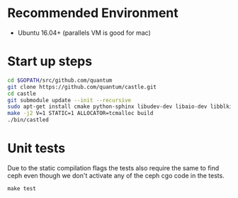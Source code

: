 # Recommended Environment
* Ubuntu 16.04+ (parallels VM is good for mac)

# Start up steps
```bash
cd $GOPATH/src/github.com/quantum
git clone https://github.com/quantum/castle.git
cd castle
git submodule update --init --recursive
sudo apt-get install cmake python-sphinx libudev-dev libaio-dev libblkid-dev libldap2-dev xfslibs-dev libleveldb-dev libexpat1-dev cython libfcgi-dev libatomic-ops-dev libsnappy-dev libgoogle-perftools-dev libjemalloc-dev libkeyutils-dev libcurl4-openssl-dev libcrypto++-dev libssl-dev libboost-dev libboost-thread-dev libboost-system-dev libboost-regex-dev libboost-random-dev libboost-program-options-dev libboost-date-time-dev libboost-iostreams-dev python3-all-dev cython3 yasm mercurial
make -j2 V=1 STATIC=1 ALLOCATOR=tcmalloc build
./bin/castled
```

# Unit tests
Due to the static compilation flags the tests also require the same to find ceph even though we don't activate any of the ceph cgo code in the tests.
```
make test
```
